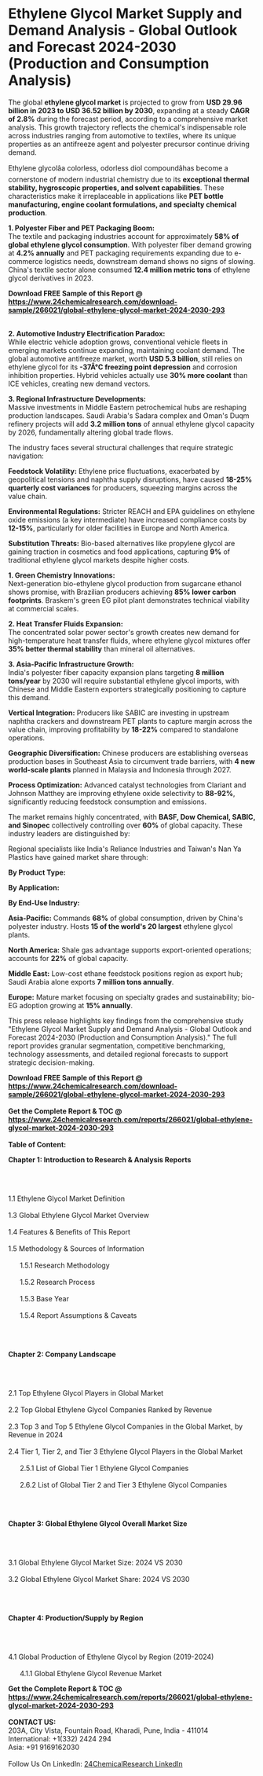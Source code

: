 <h1>Ethylene Glycol Market Supply and Demand Analysis - Global Outlook and Forecast 2024-2030 (Production and Consumption Analysis)</h1><p>The global <strong>ethylene glycol market</strong> is projected to grow from <strong>USD 29.96 billion in 2023 to USD 36.52 billion by 2030</strong>, expanding at a steady <strong>CAGR of 2.8%</strong> during the forecast period, according to a comprehensive market analysis. This growth trajectory reflects the chemical's indispensable role across industries ranging from automotive to textiles, where its unique properties as an antifreeze agent and polyester precursor continue driving demand.</p><p>Ethylene glycolâa colorless, odorless diol compoundâhas become a cornerstone of modern industrial chemistry due to its <strong>exceptional thermal stability, hygroscopic properties, and solvent capabilities</strong>. These characteristics make it irreplaceable in applications like <strong>PET bottle manufacturing, engine coolant formulations, and specialty chemical production</strong>.</p><p><strong>1. Polyester Fiber and PET Packaging Boom:</strong><br>
The textile and packaging industries account for approximately <strong>58% of global ethylene glycol consumption</strong>. With polyester fiber demand growing at <strong>4.2% annually</strong> and PET packaging requirements expanding due to e-commerce logistics needs, downstream demand shows no signs of slowing. China's textile sector alone consumed <strong>12.4 million metric tons</strong> of ethylene glycol derivatives in 2023.</p><div><b>Download FREE Sample of this Report @ 
            <a href="https://www.24chemicalresearch.com/download-sample/266021/global-ethylene-glycol-market-2024-2030-293">
            https://www.24chemicalresearch.com/download-sample/266021/global-ethylene-glycol-market-2024-2030-293</a></b></div><br><p><strong>2. Automotive Industry Electrification Paradox:</strong><br>
While electric vehicle adoption grows, conventional vehicle fleets in emerging markets continue expanding, maintaining coolant demand. The global automotive antifreeze market, worth <strong>USD 5.3 billion</strong>, still relies on ethylene glycol for its <strong>-37Â°C freezing point depression</strong> and corrosion inhibition properties. Hybrid vehicles actually use <strong>30% more coolant</strong> than ICE vehicles, creating new demand vectors.</p><p><strong>3. Regional Infrastructure Developments:</strong><br>
Massive investments in Middle Eastern petrochemical hubs are reshaping production landscapes. Saudi Arabia's Sadara complex and Oman's Duqm refinery projects will add <strong>3.2 million tons</strong> of annual ethylene glycol capacity by 2026, fundamentally altering global trade flows.</p><p>The industry faces several structural challenges that require strategic navigation:</p><p><strong>Feedstock Volatility:</strong> Ethylene price fluctuations, exacerbated by geopolitical tensions and naphtha supply disruptions, have caused <strong>18-25% quarterly cost variances</strong> for producers, squeezing margins across the value chain.</p><p><strong>Environmental Regulations:</strong> Stricter REACH and EPA guidelines on ethylene oxide emissions (a key intermediate) have increased compliance costs by <strong>12-15%</strong>, particularly for older facilities in Europe and North America.</p><p><strong>Substitution Threats:</strong> Bio-based alternatives like propylene glycol are gaining traction in cosmetics and food applications, capturing <strong>9%</strong> of traditional ethylene glycol markets despite higher costs.</p><p><strong>1. Green Chemistry Innovations:</strong><br>
Next-generation bio-ethylene glycol production from sugarcane ethanol shows promise, with Brazilian producers achieving <strong>85% lower carbon footprints</strong>. Braskem's green EG pilot plant demonstrates technical viability at commercial scales.</p><p><strong>2. Heat Transfer Fluids Expansion:</strong><br>
The concentrated solar power sector's growth creates new demand for high-temperature heat transfer fluids, where ethylene glycol mixtures offer <strong>35% better thermal stability</strong> than mineral oil alternatives.</p><p><strong>3. Asia-Pacific Infrastructure Growth:</strong><br>
India's polyester fiber capacity expansion plans targeting <strong>8 million tons/year</strong> by 2030 will require substantial ethylene glycol imports, with Chinese and Middle Eastern exporters strategically positioning to capture this demand.</p><p><strong>Vertical Integration:</strong> Producers like SABIC are investing in upstream naphtha crackers and downstream PET plants to capture margin across the value chain, improving profitability by <strong>18-22%</strong> compared to standalone operations.</p><p><strong>Geographic Diversification:</strong> Chinese producers are establishing overseas production bases in Southeast Asia to circumvent trade barriers, with <strong>4 new world-scale plants</strong> planned in Malaysia and Indonesia through 2027.</p><p><strong>Process Optimization:</strong> Advanced catalyst technologies from Clariant and Johnson Matthey are improving ethylene oxide selectivity to <strong>88-92%</strong>, significantly reducing feedstock consumption and emissions.</p><p>The market remains highly concentrated, with <strong>BASF, Dow Chemical, SABIC, and Sinopec</strong> collectively controlling over <strong>60%</strong> of global capacity. These industry leaders are distinguished by:</p><p>Regional specialists like India's Reliance Industries and Taiwan's Nan Ya Plastics have gained market share through:</p><p><strong>By Product Type:</strong></p><p><strong>By Application:</strong></p><p><strong>By End-Use Industry:</strong></p><p><strong>Asia-Pacific:</strong> Commands <strong>68%</strong> of global consumption, driven by China's polyester industry. Hosts <strong>15 of the world's 20 largest</strong> ethylene glycol plants.</p><p><strong>North America:</strong> Shale gas advantage supports export-oriented operations; accounts for <strong>22%</strong> of global capacity.</p><p><strong>Middle East:</strong> Low-cost ethane feedstock positions region as export hub; Saudi Arabia alone exports <strong>7 million tons annually</strong>.</p><p><strong>Europe:</strong> Mature market focusing on specialty grades and sustainability; bio-EG adoption growing at <strong>15% annually</strong>.</p><p>This press release highlights key findings from the comprehensive study "Ethylene Glycol Market Supply and Demand Analysis - Global Outlook and Forecast 2024-2030 (Production and Consumption Analysis)." The full report provides granular segmentation, competitive benchmarking, technology assessments, and detailed regional forecasts to support strategic decision-making.</p><div><b>Download FREE Sample of this Report @ 
            <a href="https://www.24chemicalresearch.com/download-sample/266021/global-ethylene-glycol-market-2024-2030-293">
            https://www.24chemicalresearch.com/download-sample/266021/global-ethylene-glycol-market-2024-2030-293</a></b></div><br><div><b>Get the Complete Report & TOC @ 
            <a href="https://www.24chemicalresearch.com/reports/266021/global-ethylene-glycol-market-2024-2030-293">
            https://www.24chemicalresearch.com/reports/266021/global-ethylene-glycol-market-2024-2030-293</a></b></div><br>
            <b>Table of Content:</b><p><p><strong>Chapter 1: Introduction to Research &amp; Analysis Reports</strong></p><br />
<br />
<p>1.1 Ethylene Glycol  Market Definition<br /><br />
1.3 Global Ethylene Glycol  Market Overview<br /><br />
1.4 Features &amp; Benefits of This Report<br /><br />
1.5 Methodology &amp; Sources of Information<br /><br />
&nbsp;&nbsp;&nbsp;&nbsp;&nbsp; 1.5.1 Research Methodology<br /><br />
&nbsp;&nbsp;&nbsp;&nbsp;&nbsp; 1.5.2 Research Process<br /><br />
&nbsp;&nbsp;&nbsp;&nbsp;&nbsp; 1.5.3 Base Year<br /><br />
&nbsp;&nbsp;&nbsp;&nbsp;&nbsp; 1.5.4 Report Assumptions &amp; Caveats</p><br />
<br />
<p><strong>Chapter 2: Company Landscape</strong></p><br />
<br />
<p>2.1 Top Ethylene Glycol  Players in Global Market<br /><br />
2.2 Top Global Ethylene Glycol  Companies Ranked by Revenue<br /><br />
2.3 Top 3 and Top 5 Ethylene Glycol  Companies in the Global Market, by Revenue in 2024<br /><br />
2.4 Tier 1, Tier 2, and Tier 3 Ethylene Glycol  Players in the Global Market<br /><br />
&nbsp;&nbsp;&nbsp;&nbsp;&nbsp; 2.5.1 List of Global Tier 1 Ethylene Glycol  Companies<br /><br />
&nbsp;&nbsp;&nbsp;&nbsp;&nbsp; 2.6.2 List of Global Tier 2 and Tier 3 Ethylene Glycol  Companies</p><br />
<br />
<p><strong>Chapter 3: Global Ethylene Glycol  Overall Market Size</strong></p><br />
<br />
<p>3.1 Global Ethylene Glycol  Market Size: 2024 VS 2030<br /><br />
3.2 Global Ethylene Glycol  Market Share: 2024 VS 2030</p><br />
<br />
<p><strong>Chapter 4: Production/Supply by Region</strong></p><br />
<br />
<p>4.1 Global Production of Ethylene Glycol  by Region (2019-2024)<br /><br />
&nbsp;&nbsp;&nbsp;&nbsp;&nbsp; 4.1.1 Global Ethylene Glycol  Revenue Market </p><div><b>Get the Complete Report & TOC @ 
            <a href="https://www.24chemicalresearch.com/reports/266021/global-ethylene-glycol-market-2024-2030-293">
            https://www.24chemicalresearch.com/reports/266021/global-ethylene-glycol-market-2024-2030-293</a></b></div><br><b>CONTACT US:</b><br>
            203A, City Vista, Fountain Road, Kharadi, Pune, India - 411014<br>
            International: +1(332) 2424 294<br>
            Asia: +91 9169162030 <br><br>
            Follow Us On LinkedIn: <a href="https://www.linkedin.com/company/24chemicalresearch/">24ChemicalResearch LinkedIn</a>